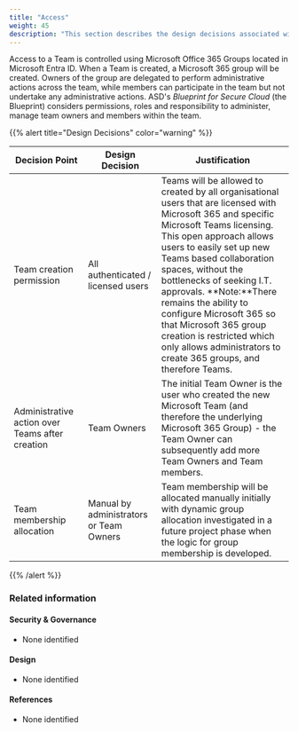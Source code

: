 ```yaml
---
title: "Access"
weight: 45
description: "This section describes the design decisions associated with Teams Access for system(s) built using ASD's Blueprint for Secure Cloud."
---
```


Access to a Team is controlled using Microsoft Office 365 Groups located in Microsoft Entra ID. When a Team is created, a Microsoft 365 group will be created. Owners of the group are delegated to perform administrative actions across the team, while members can participate in the team but not undertake any administrative actions. ASD's *Blueprint for Secure Cloud* (the Blueprint) considers permissions, roles and responsibility to administer, manage team owners and members within the team.

{{% alert title="Design Decisions" color="warning" %}}

| Decision Point                                  | Design Decision                         | Justification                                                                                                                                                                                                                                                                                                                                                                                                                                                                       |
|-------------------------------------------------|-----------------------------------------|-------------------------------------------------------------------------------------------------------------------------------------------------------------------------------------------------------------------------------------------------------------------------------------------------------------------------------------------------------------------------------------------------------------------------------------------------------------------------------------|
| Team creation permission                        | All authenticated / licensed users      | Teams will be allowed to created by all organisational users that are licensed with Microsoft 365 and specific Microsoft Teams licensing.<br>This open approach allows users to easily set up new Teams based collaboration spaces, without the bottlenecks of seeking I.T. approvals. **Note:**There remains the ability to configure Microsoft 365 so that Microsoft 365 group creation is restricted which only allows administrators to create 365 groups, and therefore Teams. |
| Administrative action over Teams after creation | Team Owners                             | The initial Team Owner is the user who created the new Microsoft Team (and therefore the underlying Microsoft 365 Group) - the Team Owner can subsequently add more Team Owners and Team members.                                                                                                                                                                                                                                                                                   |
| Team membership allocation                      | Manual by administrators or Team Owners | Team membership will be allocated manually initially with dynamic group allocation investigated in a future project phase when the logic for group membership is developed.                                                                                                                                                                                                                                                                                                         |

{{% /alert %}}

### Related information

#### Security & Governance

* None identified

#### Design

* None identified

#### References

* None identified